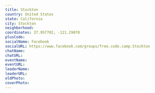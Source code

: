 ```yaml
---
title: Stockton
country: United States
state: California
city: Stockton
neighborhood: 
coordinates: 37.957702, -121.29078
plusCode:
socialName: Facebook
socialURL: https://www.facebook.com/groups/free.code.camp.Stockton
chatName:
chatURL:
eventName:
eventURL:
leaderName:
leaderURL:
oldPhoto: 
coverPhoto:
---
```

